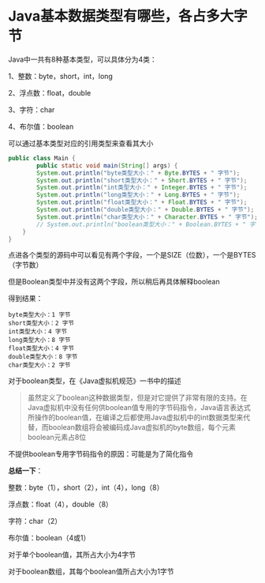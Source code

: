 # Java基本数据类型有哪些，各占多大字节

Java中一共有8种基本类型，可以具体分为4类：

1、整数：byte，short，int，long

2、浮点数：float，double

3、字符：char

4、布尔值：boolean

可以通过基本类型对应的引用类型来查看其大小

```java
public class Main {    
		public static void main(String[] args) {
        System.out.println("byte类型大小：" + Byte.BYTES + " 字节");
        System.out.println("short类型大小：" + Short.BYTES + " 字节");
        System.out.println("int类型大小：" + Integer.BYTES + " 字节");
        System.out.println("long类型大小：" + Long.BYTES + " 字节");
        System.out.println("float类型大小：" + Float.BYTES + " 字节");
        System.out.println("double类型大小：" + Double.BYTES + " 字节");
        System.out.println("char类型大小：" + Character.BYTES + " 字节");
        // System.out.println("boolean类型大小：" + Boolean.BYTES + " 字节");
    }
}
```

点进各个类型的源码中可以看见有两个字段，一个是SIZE（位数），一个是BYTES（字节数）

但是Boolean类型中并没有这两个字段，所以稍后再具体解释boolean

得到结果：

```
byte类型大小：1 字节
short类型大小：2 字节
int类型大小：4 字节
long类型大小：8 字节
float类型大小：4 字节
double类型大小：8 字节
char类型大小：2 字节
```

对于boolean类型，在《Java虚拟机规范》一书中的描述

> 虽然定义了boolean这种数据类型，但是对它提供了非常有限的支持。在Java虚拟机中没有任何供boolean值专用的字节码指令，Java语言表达式所操作的boolean值，在编译之后都使用Java虚拟机中的int数据类型来代替，而boolean数组将会被编码成Java虚拟机的byte数组，每个元素boolean元素占8位

不提供boolean专用字节码指令的原因：可能是为了简化指令

**总结一下**：

整数：byte（1），short（2），int（4），long（8）

浮点数：float（4），double（8）

字符：char（2）

布尔值：boolean（4或1）

对于单个boolean值，其所占大小为4字节

对于boolean数组，其每个boolean值所占大小为1字节